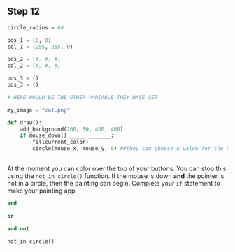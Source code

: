 ## Step 12

```python
circle_radius = ##

pos_1 = (0, 0) 
col_1 = (255, 255, 0)

pos_2 = (#, #, #)
col_2 = (#, #, #)

pos_3 = ()
pos_3 = ()

# HERE WOULD BE THE OTHER VARIABLE THEY HAVE SET

my_image = "cat.png"

def draw():
    add_background(200, 50, 400, 400)
    if mouse_down() _____ _______:
        fillcurrent_color)
        circle(mouse_x, mouse_y, 0) ##They can choose a value for the size of the circle.
    
```

At the moment you can color over the top of your buttons. You can stop this using the `not_in_circle()` function.
If the mouse is down **and** the pointer is not in a circle, then the painting can begin. Complete your `if` statement to make your painting app.

```python
and
```

```python
or
```

```python
and not
```

```python
not_in_circle()
```

